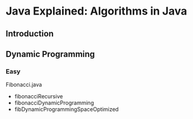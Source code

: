 # Java Explained: Algorithms in Java

## Introduction

## Dynamic Programming
### Easy
Fibonacci.java
- fibonacciRecursive
- fibonacciDynamicProgramming
- fibDynamicProgrammingSpaceOptimized










